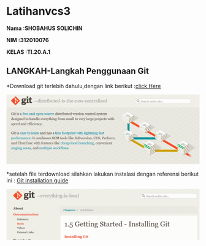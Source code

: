 # Latihanvcs3

**Nama  :SHOBAHUS SOLICHIN** <br>

**NIM  :312010076** <br>

**KELAS :TI.20.A.1** <br>

## LANGKAH-Langkah Penggunaan Git

*Download git terlebih dahulu,dengan link berikut :[click Here](https://git-scm.com)<br>

![gitscm](foto/gitbash2.png)

*setelah file terdownload silahkan lakukan instalasi dengan 
referensi berikut ini : [Git installation guide](https://git-scm.com/book/en/v2/Getting-Started-Installing-Git)<br>

![installing](foto/installing.png)<br>